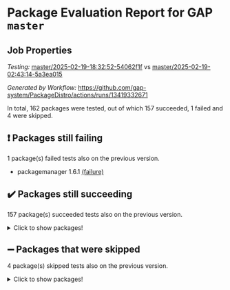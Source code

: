 # Package Evaluation Report for GAP `master`

## Job Properties

*Testing:* [master/2025-02-19-18:32:52-54062f1f](https://github.com/gap-system/PackageDistro/blob/data/reports/master/2025-02-19-18:32:52-54062f1f) vs [master/2025-02-19-02:43:14-5a3ea015](https://github.com/gap-system/PackageDistro/blob/data/reports/master/2025-02-19-02:43:14-5a3ea015)

*Generated by Workflow:* https://github.com/gap-system/PackageDistro/actions/runs/13419332671

In total, 162 packages were tested, out of which 157 succeeded, 1 failed and 4 were skipped.

## :exclamation: Packages still failing

1 package(s) failed tests also on the previous version.
- packagemanager 1.6.1 [(failure)](https://github.com/gap-system/PackageDistro/actions/runs/13419332671/job/37488898838)

## :heavy_check_mark: Packages still succeeding

157 package(s) succeeded tests also on the previous version.
<details><summary>Click to show packages!</summary>

- 4ti2interface 2024.11-01 [(success)](https://github.com/gap-system/PackageDistro/actions/runs/13419332671/job/37488823968)
- ace 5.6.2 [(success)](https://github.com/gap-system/PackageDistro/actions/runs/13419332671/job/37488833574)
- aclib 1.3.2 [(success)](https://github.com/gap-system/PackageDistro/actions/runs/13419332671/job/37488835296)
- agt 0.3.1 [(success)](https://github.com/gap-system/PackageDistro/actions/runs/13419332671/job/37488840473)
- alco 1.1.1 [(success)](https://github.com/gap-system/PackageDistro/actions/runs/13419332671/job/37488841330)
- alnuth 3.2.1 [(success)](https://github.com/gap-system/PackageDistro/actions/runs/13419332671/job/37488845547)
- anupq 3.3.1 [(success)](https://github.com/gap-system/PackageDistro/actions/runs/13419332671/job/37488848493)
- atlasrep 2.1.9 [(success)](https://github.com/gap-system/PackageDistro/actions/runs/13419332671/job/37488849050)
- autodoc 2023.06.19 [(success)](https://github.com/gap-system/PackageDistro/actions/runs/13419332671/job/37488849495)
- automata 1.16 [(success)](https://github.com/gap-system/PackageDistro/actions/runs/13419332671/job/37488849985)
- automgrp 1.3.3 [(success)](https://github.com/gap-system/PackageDistro/actions/runs/13419332671/job/37488850452)
- autpgrp 1.11 [(success)](https://github.com/gap-system/PackageDistro/actions/runs/13419332671/job/37488850993)
- cap 2025.02-01 [(success)](https://github.com/gap-system/PackageDistro/actions/runs/13419332671/job/37488851548)
- caratinterface 2.3.7 [(success)](https://github.com/gap-system/PackageDistro/actions/runs/13419332671/job/37488852001)
- cddinterface 2024.09.02 [(success)](https://github.com/gap-system/PackageDistro/actions/runs/13419332671/job/37488852467)
- circle 1.6.6 [(success)](https://github.com/gap-system/PackageDistro/actions/runs/13419332671/job/37488852853)
- classicpres 1.22 [(success)](https://github.com/gap-system/PackageDistro/actions/runs/13419332671/job/37488853293)
- cohomolo 1.6.11 [(success)](https://github.com/gap-system/PackageDistro/actions/runs/13419332671/job/37488853745)
- congruence 1.2.7 [(success)](https://github.com/gap-system/PackageDistro/actions/runs/13419332671/job/37488854243)
- corefreesub 0.6 [(success)](https://github.com/gap-system/PackageDistro/actions/runs/13419332671/job/37488854719)
- corelg 1.57 [(success)](https://github.com/gap-system/PackageDistro/actions/runs/13419332671/job/37488855131)
- crime 1.6 [(success)](https://github.com/gap-system/PackageDistro/actions/runs/13419332671/job/37488855491)
- crisp 1.4.6 [(success)](https://github.com/gap-system/PackageDistro/actions/runs/13419332671/job/37488855985)
- crypting 0.10.5 [(success)](https://github.com/gap-system/PackageDistro/actions/runs/13419332671/job/37488856464)
- cryst 4.1.27 [(success)](https://github.com/gap-system/PackageDistro/actions/runs/13419332671/job/37488856945)
- crystcat 1.1.10 [(success)](https://github.com/gap-system/PackageDistro/actions/runs/13419332671/job/37488857438)
- ctbllib 1.3.9 [(success)](https://github.com/gap-system/PackageDistro/actions/runs/13419332671/job/37488857841)
- cubefree 1.20 [(success)](https://github.com/gap-system/PackageDistro/actions/runs/13419332671/job/37488858322)
- curlinterface 2.4.0 [(success)](https://github.com/gap-system/PackageDistro/actions/runs/13419332671/job/37488858758)
- cvec 2.8.3 [(success)](https://github.com/gap-system/PackageDistro/actions/runs/13419332671/job/37488859221)
- datastructures 0.3.1 [(success)](https://github.com/gap-system/PackageDistro/actions/runs/13419332671/job/37488859697)
- deepthought 1.0.8 [(success)](https://github.com/gap-system/PackageDistro/actions/runs/13419332671/job/37488860153)
- design 1.8.2 [(success)](https://github.com/gap-system/PackageDistro/actions/runs/13419332671/job/37488860589)
- difsets 2.3.1 [(success)](https://github.com/gap-system/PackageDistro/actions/runs/13419332671/job/37488861081)
- digraphs 1.10.0 [(success)](https://github.com/gap-system/PackageDistro/actions/runs/13419332671/job/37488861540)
- edim 1.3.8 [(success)](https://github.com/gap-system/PackageDistro/actions/runs/13419332671/job/37488862018)
- example 4.4.0 [(success)](https://github.com/gap-system/PackageDistro/actions/runs/13419332671/job/37488862481)
- examplesforhomalg 2023.10-01 [(success)](https://github.com/gap-system/PackageDistro/actions/runs/13419332671/job/37488862950)
- factint 1.6.3 [(success)](https://github.com/gap-system/PackageDistro/actions/runs/13419332671/job/37488863349)
- ferret 1.0.14 [(success)](https://github.com/gap-system/PackageDistro/actions/runs/13419332671/job/37488863831)
- fga 1.5.0 [(success)](https://github.com/gap-system/PackageDistro/actions/runs/13419332671/job/37488864301)
- fining 1.5.6 [(success)](https://github.com/gap-system/PackageDistro/actions/runs/13419332671/job/37488864878)
- float 1.0.5 [(success)](https://github.com/gap-system/PackageDistro/actions/runs/13419332671/job/37488865432)
- format 1.4.4 [(success)](https://github.com/gap-system/PackageDistro/actions/runs/13419332671/job/37488865894)
- forms 1.2.12 [(success)](https://github.com/gap-system/PackageDistro/actions/runs/13419332671/job/37488866423)
- fplsa 1.2.6 [(success)](https://github.com/gap-system/PackageDistro/actions/runs/13419332671/job/37488866902)
- fr 2.4.13 [(success)](https://github.com/gap-system/PackageDistro/actions/runs/13419332671/job/37488867278)
- francy 2.0.3 [(success)](https://github.com/gap-system/PackageDistro/actions/runs/13419332671/job/37488867688)
- fwtree 1.3 [(success)](https://github.com/gap-system/PackageDistro/actions/runs/13419332671/job/37488868117)
- gapdoc 1.6.7 [(success)](https://github.com/gap-system/PackageDistro/actions/runs/13419332671/job/37488868515)
- gauss 2024.11-01 [(success)](https://github.com/gap-system/PackageDistro/actions/runs/13419332671/job/37488868976)
- gaussforhomalg 2024.08-01 [(success)](https://github.com/gap-system/PackageDistro/actions/runs/13419332671/job/37488869527)
- gbnp 1.1.0 [(success)](https://github.com/gap-system/PackageDistro/actions/runs/13419332671/job/37488869958)
- generalizedmorphismsforcap 2024.09-03 [(success)](https://github.com/gap-system/PackageDistro/actions/runs/13419332671/job/37488870442)
- genss 1.6.9 [(success)](https://github.com/gap-system/PackageDistro/actions/runs/13419332671/job/37488870909)
- gradedmodules 2024.12-01 [(success)](https://github.com/gap-system/PackageDistro/actions/runs/13419332671/job/37488871386)
- gradedringforhomalg 2024.07-01 [(success)](https://github.com/gap-system/PackageDistro/actions/runs/13419332671/job/37488871761)
- grape 4.9.2 [(success)](https://github.com/gap-system/PackageDistro/actions/runs/13419332671/job/37488872225)
- groupoids 1.76 [(success)](https://github.com/gap-system/PackageDistro/actions/runs/13419332671/job/37488872709)
- grpconst 2.6.5 [(success)](https://github.com/gap-system/PackageDistro/actions/runs/13419332671/job/37488873205)
- guarana 0.96.3 [(success)](https://github.com/gap-system/PackageDistro/actions/runs/13419332671/job/37488873815)
- guava 3.20 [(success)](https://github.com/gap-system/PackageDistro/actions/runs/13419332671/job/37488874368)
- hap 1.66 [(success)](https://github.com/gap-system/PackageDistro/actions/runs/13419332671/job/37488874766)
- hapcryst 0.1.15 [(success)](https://github.com/gap-system/PackageDistro/actions/runs/13419332671/job/37488875270)
- hecke 1.5.4 [(success)](https://github.com/gap-system/PackageDistro/actions/runs/13419332671/job/37488875796)
- help 4.0 [(success)](https://github.com/gap-system/PackageDistro/actions/runs/13419332671/job/37488876474)
- homalg 2024.01-01 [(success)](https://github.com/gap-system/PackageDistro/actions/runs/13419332671/job/37488876983)
- homalgtocas 2023.11-01 [(success)](https://github.com/gap-system/PackageDistro/actions/runs/13419332671/job/37488877422)
- idrel 2.48 [(success)](https://github.com/gap-system/PackageDistro/actions/runs/13419332671/job/37488877997)
- images 1.3.3 [(success)](https://github.com/gap-system/PackageDistro/actions/runs/13419332671/job/37488878583)
- intpic 0.4.0 [(success)](https://github.com/gap-system/PackageDistro/actions/runs/13419332671/job/37488879060)
- io 4.9.1 [(success)](https://github.com/gap-system/PackageDistro/actions/runs/13419332671/job/37488879565)
- io_forhomalg 2023.02-04 [(success)](https://github.com/gap-system/PackageDistro/actions/runs/13419332671/job/37488880018)
- irredsol 1.4.4 [(success)](https://github.com/gap-system/PackageDistro/actions/runs/13419332671/job/37488880598)
- json 2.2.2 [(success)](https://github.com/gap-system/PackageDistro/actions/runs/13419332671/job/37488881240)
- jupyterkernel 1.5.1 [(success)](https://github.com/gap-system/PackageDistro/actions/runs/13419332671/job/37488881788)
- jupyterviz 1.5.6 [(success)](https://github.com/gap-system/PackageDistro/actions/runs/13419332671/job/37488882233)
- kan 1.37 [(success)](https://github.com/gap-system/PackageDistro/actions/runs/13419332671/job/37488882826)
- kbmag 1.5.11 [(success)](https://github.com/gap-system/PackageDistro/actions/runs/13419332671/job/37488883317)
- laguna 3.9.7 [(success)](https://github.com/gap-system/PackageDistro/actions/runs/13419332671/job/37488883889)
- liealgdb 2.2.1 [(success)](https://github.com/gap-system/PackageDistro/actions/runs/13419332671/job/37488884509)
- liepring 2.9.1 [(success)](https://github.com/gap-system/PackageDistro/actions/runs/13419332671/job/37488885037)
- liering 2.4.2 [(success)](https://github.com/gap-system/PackageDistro/actions/runs/13419332671/job/37488885590)
- linearalgebraforcap 2025.02-01 [(success)](https://github.com/gap-system/PackageDistro/actions/runs/13419332671/job/37488886295)
- lins 0.9 [(success)](https://github.com/gap-system/PackageDistro/actions/runs/13419332671/job/37488886779)
- localizeringforhomalg 2023.10-01 [(success)](https://github.com/gap-system/PackageDistro/actions/runs/13419332671/job/37488887291)
- loops 3.4.4 [(success)](https://github.com/gap-system/PackageDistro/actions/runs/13419332671/job/37488887764)
- lpres 1.1.1 [(success)](https://github.com/gap-system/PackageDistro/actions/runs/13419332671/job/37488888309)
- majoranaalgebras 1.5.2 [(success)](https://github.com/gap-system/PackageDistro/actions/runs/13419332671/job/37488888943)
- mapclass 1.4.6 [(success)](https://github.com/gap-system/PackageDistro/actions/runs/13419332671/job/37488889608)
- matgrp 0.71 [(success)](https://github.com/gap-system/PackageDistro/actions/runs/13419332671/job/37488890102)
- matricesforhomalg 2024.11-02 [(success)](https://github.com/gap-system/PackageDistro/actions/runs/13419332671/job/37488890662)
- modisom 3.0.0 [(success)](https://github.com/gap-system/PackageDistro/actions/runs/13419332671/job/37488891197)
- modulepresentationsforcap 2024.09-02 [(success)](https://github.com/gap-system/PackageDistro/actions/runs/13419332671/job/37488891646)
- modules 2024.12-01 [(success)](https://github.com/gap-system/PackageDistro/actions/runs/13419332671/job/37488892206)
- monoidalcategories 2025.01-02 [(success)](https://github.com/gap-system/PackageDistro/actions/runs/13419332671/job/37488892717)
- nconvex 2024.12-01 [(success)](https://github.com/gap-system/PackageDistro/actions/runs/13419332671/job/37488893271)
- nilmat 1.4.2 [(success)](https://github.com/gap-system/PackageDistro/actions/runs/13419332671/job/37488894147)
- nock 1.5 [(success)](https://github.com/gap-system/PackageDistro/actions/runs/13419332671/job/37488894966)
- normalizinterface 1.3.7 [(success)](https://github.com/gap-system/PackageDistro/actions/runs/13419332671/job/37488896276)
- nq 2.5.11 [(success)](https://github.com/gap-system/PackageDistro/actions/runs/13419332671/job/37488896855)
- numericalsgps 1.4.0 [(success)](https://github.com/gap-system/PackageDistro/actions/runs/13419332671/job/37488897425)
- openmath 11.5.3 [(success)](https://github.com/gap-system/PackageDistro/actions/runs/13419332671/job/37488897942)
- orb 5.0.0 [(success)](https://github.com/gap-system/PackageDistro/actions/runs/13419332671/job/37488898399)
- patternclass 2.4.5 [(success)](https://github.com/gap-system/PackageDistro/actions/runs/13419332671/job/37488899370)
- permut 2.0.5 [(success)](https://github.com/gap-system/PackageDistro/actions/runs/13419332671/job/37488899998)
- polenta 1.3.10 [(success)](https://github.com/gap-system/PackageDistro/actions/runs/13419332671/job/37488900497)
- polymaking 0.8.7 [(success)](https://github.com/gap-system/PackageDistro/actions/runs/13419332671/job/37488900936)
- primgrp 3.4.4 [(success)](https://github.com/gap-system/PackageDistro/actions/runs/13419332671/job/37488901398)
- profiling 2.6.0 [(success)](https://github.com/gap-system/PackageDistro/actions/runs/13419332671/job/37488901852)
- qdistrnd 0.9.5 [(success)](https://github.com/gap-system/PackageDistro/actions/runs/13419332671/job/37488902309)
- qpa 1.35 [(success)](https://github.com/gap-system/PackageDistro/actions/runs/13419332671/job/37488902815)
- quagroup 1.8.4 [(success)](https://github.com/gap-system/PackageDistro/actions/runs/13419332671/job/37488903257)
- radiroot 2.9 [(success)](https://github.com/gap-system/PackageDistro/actions/runs/13419332671/job/37488903774)
- rcwa 4.7.1 [(success)](https://github.com/gap-system/PackageDistro/actions/runs/13419332671/job/37488904185)
- rds 1.8 [(success)](https://github.com/gap-system/PackageDistro/actions/runs/13419332671/job/37488904521)
- recog 1.4.4 [(success)](https://github.com/gap-system/PackageDistro/actions/runs/13419332671/job/37488904955)
- repndecomp 1.3.0 [(success)](https://github.com/gap-system/PackageDistro/actions/runs/13419332671/job/37488905383)
- repsn 3.1.2 [(success)](https://github.com/gap-system/PackageDistro/actions/runs/13419332671/job/37488905717)
- resclasses 4.7.3 [(success)](https://github.com/gap-system/PackageDistro/actions/runs/13419332671/job/37488906169)
- ringsforhomalg 2024.11-02 [(success)](https://github.com/gap-system/PackageDistro/actions/runs/13419332671/job/37488906662)
- sco 2023.08-01 [(success)](https://github.com/gap-system/PackageDistro/actions/runs/13419332671/job/37488907119)
- scscp 2.4.3 [(success)](https://github.com/gap-system/PackageDistro/actions/runs/13419332671/job/37488907725)
- semigroups 5.5.0 [(success)](https://github.com/gap-system/PackageDistro/actions/runs/13419332671/job/37488908163)
- sglppow 2.4 [(success)](https://github.com/gap-system/PackageDistro/actions/runs/13419332671/job/37488908689)
- sgpviz 0.999.6 [(success)](https://github.com/gap-system/PackageDistro/actions/runs/13419332671/job/37488909099)
- simpcomp 2.1.14 [(success)](https://github.com/gap-system/PackageDistro/actions/runs/13419332671/job/37488909451)
- singular 2024.06.03 [(success)](https://github.com/gap-system/PackageDistro/actions/runs/13419332671/job/37488909801)
- sl2reps 1.1 [(success)](https://github.com/gap-system/PackageDistro/actions/runs/13419332671/job/37488910144)
- sla 1.6.2 [(success)](https://github.com/gap-system/PackageDistro/actions/runs/13419332671/job/37488910536)
- smallantimagmas 0.3.0 [(success)](https://github.com/gap-system/PackageDistro/actions/runs/13419332671/job/37488910925)
- smallgrp 1.5.4 [(success)](https://github.com/gap-system/PackageDistro/actions/runs/13419332671/job/37488911379)
- smallsemi 0.7.1 [(success)](https://github.com/gap-system/PackageDistro/actions/runs/13419332671/job/37488911903)
- sonata 2.9.6 [(success)](https://github.com/gap-system/PackageDistro/actions/runs/13419332671/job/37488912392)
- sophus 1.27 [(success)](https://github.com/gap-system/PackageDistro/actions/runs/13419332671/job/37488912802)
- sotgrps 1.3 [(success)](https://github.com/gap-system/PackageDistro/actions/runs/13419332671/job/37488913514)
- spinsym 1.5.2 [(success)](https://github.com/gap-system/PackageDistro/actions/runs/13419332671/job/37488913994)
- standardff 1.0 [(success)](https://github.com/gap-system/PackageDistro/actions/runs/13419332671/job/37488914589)
- symbcompcc 1.3.2 [(success)](https://github.com/gap-system/PackageDistro/actions/runs/13419332671/job/37488915151)
- thelma 1.3 [(success)](https://github.com/gap-system/PackageDistro/actions/runs/13419332671/job/37488915689)
- tomlib 1.2.11 [(success)](https://github.com/gap-system/PackageDistro/actions/runs/13419332671/job/37488916172)
- toolsforhomalg 2024.09-01 [(success)](https://github.com/gap-system/PackageDistro/actions/runs/13419332671/job/37488916676)
- toric 1.9.6 [(success)](https://github.com/gap-system/PackageDistro/actions/runs/13419332671/job/37488917237)
- transgrp 3.6.5 [(success)](https://github.com/gap-system/PackageDistro/actions/runs/13419332671/job/37488917760)
- typeset 1.2.2 [(success)](https://github.com/gap-system/PackageDistro/actions/runs/13419332671/job/37488918369)
- ugaly 4.1.3 [(success)](https://github.com/gap-system/PackageDistro/actions/runs/13419332671/job/37488919032)
- unipot 1.6 [(success)](https://github.com/gap-system/PackageDistro/actions/runs/13419332671/job/37488919731)
- unitlib 4.2.0 [(success)](https://github.com/gap-system/PackageDistro/actions/runs/13419332671/job/37488920375)
- utils 0.85 [(success)](https://github.com/gap-system/PackageDistro/actions/runs/13419332671/job/37488920908)
- uuid 0.7 [(success)](https://github.com/gap-system/PackageDistro/actions/runs/13419332671/job/37488921738)
- walrus 0.9991 [(success)](https://github.com/gap-system/PackageDistro/actions/runs/13419332671/job/37488922638)
- wedderga 4.10.5 [(success)](https://github.com/gap-system/PackageDistro/actions/runs/13419332671/job/37488923508)
- wpe 0.8 [(success)](https://github.com/gap-system/PackageDistro/actions/runs/13419332671/job/37488924262)
- xmod 2.92 [(success)](https://github.com/gap-system/PackageDistro/actions/runs/13419332671/job/37488924761)
- xmodalg 1.23 [(success)](https://github.com/gap-system/PackageDistro/actions/runs/13419332671/job/37488925934)
- yangbaxter 0.10.6 [(success)](https://github.com/gap-system/PackageDistro/actions/runs/13419332671/job/37488926491)
- zeromqinterface 0.16 [(success)](https://github.com/gap-system/PackageDistro/actions/runs/13419332671/job/37488926933)
</details>

## :heavy_minus_sign: Packages that were skipped

4 package(s) skipped tests also on the previous version.
<details><summary>Click to show packages!</summary>

- browse 1.8.21 [(skipped)](https://github.com/gap-system/PackageDistro/actions/runs/13419332671/job/37487964374)
- itc 1.5.1 [(skipped)](https://github.com/gap-system/PackageDistro/actions/runs/13419332671/job/37487964374)
- polycyclic 2.16 [(skipped)](https://github.com/gap-system/PackageDistro/actions/runs/13419332671/job/37487964374)
- xgap 4.32 [(skipped)](https://github.com/gap-system/PackageDistro/actions/runs/13419332671/job/37487964374)
</details>

